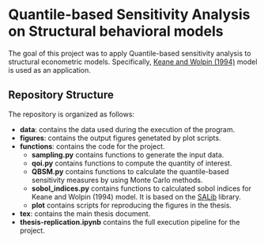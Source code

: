 # Quantile-based Sensitivity Analysis on Structural behavioral models


The goal of this project was to apply
Quantile-based sensitivity analysis to structural econometric models. Specifically, [Keane and Wolpin (1994)](https://www.jstor.org/stable/2109768) model is used as an application.


## Repository Structure

The repository is organized as follows:
* **data**: contains the data used during the execution of the program.
* **figures**: contains the output figures genetated by plot scripts.
* **functions**: contains the code for the project.
	* **sampling.py** contains functions to generate the input data.
	* **qoi.py** contains functions to compute the quantity of interest.
  	* **QBSM.py** contains functions to calculate the quantile-based sensitivity measures by using Monte Carlo methods.
	* **sobol_indices.py** contains functions to calculated sobol indices for Keane and Wolpin (1994) model. It is based on the [SALib](https://salib.readthedocs.io/en/latest/"SALib") library.
   	* **plot** contains scripts for reproducing the figures in the thesis.
* **tex**: contains the main thesis document.
* **thesis-replication.ipynb** contains the full execution pipeline for the project.






